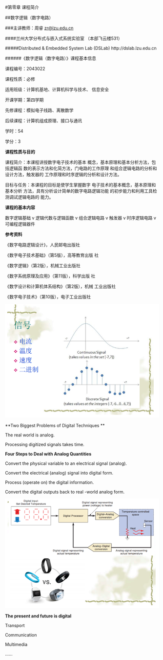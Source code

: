 #第零章 课程简介

##数字逻辑（数字电路）


###主讲教师：周睿 zr@lzu.edu.cn

####兰州大学分布式与嵌入式系统实验室 （本部飞云楼531）

#####Distributed & Embedded System Lab \(DSLab\) http:\/\/dslab.lzu.edu.cn

######《数字逻辑（数字电路）》课程基本信息



课程编号：2043022



课程性质：必修



适用班级：计算机基地、计算机科学与技术、 信息安全



开课学期：第四学期



先修课程：模拟电子线路、离散数学



后续课程：计算机组成原理、接口与通讯



学时：54



学分：3



**课程性质与目的**



课程简介：本课程讲授数字电子技术的基本 概念，基本原理和基本分析方法，包括逻辑函 数的表示方法和化简方法，门电路的工作原理 和组合逻辑电路的分析和设计方法，触发器的 工作原理和时序逻辑的分析和设计方法。



目标与任务：本课程的目标是使学生掌握数字 电子技术的基本概念，基本原理和基本分析 方法，具有分析设计简单的数字电路逻辑功能 的初步能力和利用工具检测调试逻辑电路的 能力。



**课程的基本内容**



数字逻辑基础 v 逻辑代数与逻辑函数 v 组合逻辑电路 v 触发器 v 时序逻辑电路 v 可编程逻辑器件



**参考资料**



《数字电路逻辑设计》，人民邮电出版社



《数字电子技术基础》（第5版），高等教育出版 社



《数字逻辑》（第2版），机械工业出版社



《数字系统原理及应用》（第11版），科学出版 社



《数字设计和计算机体系结构》（第2版），机械 工业出版社



《数字电子技术》（第10版），电子工业出版社



![](/assets/1.PNG)



**Two Biggest Problems of Digital Techniques **<p>

The real world is analog.<p>

Processing digitized signals takes time.



**Four Steps to Deal with Analog Quantities**<p>

Convert the physical variable to an electrical signal (analog). <p>

Convert the electrical (analog) signal into digital form.<p>

Process (operate on) the digital information. <p>

Convert the digital outputs back to real -world analog form. <p>



![](/assets/2.PNG)



**The present and future is digital**<p>

Transport <p>

Communication <p>

Multimedia <p>

......








